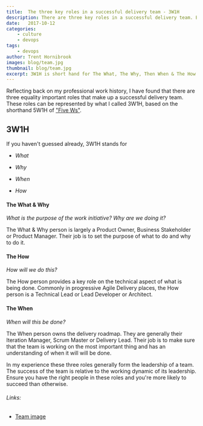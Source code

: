```yaml
---
title:  The three key roles in a successful delivery team - 3W1H
description: There are three key roles in a successful delivery team. Ensuring you have a team that is structured with the three roles in mind can set you up from success.
date:   2017-10-12
categories:
    - culture
    - devops
tags:
    - devops
author: Trent Hornibrook
images: blog/team.jpg
thumbnail: blog/team.jpg
excerpt: 3W1H is short hand for The What, The Why, Then When & The How
---
```


Reflecting back on my professional work history, I have found that there are three equality important roles that make up a successful delivery team. These roles can be represented by what I called 3W1H, based on the shorthand 5W1H of <a href=https://en.wikipedia.org/wiki/Five_Ws>"Five Ws"</a>.

## 3W1H

If you haven't guessed already, 3W1H stands for

- _What_

- _Why_

- _When_

- _How_

#### The What & Why

_What is the purpose of the work initiative? Why are we doing it?_

The What & Why person is largely a Product Owner, Business Stakeholder or Product Manager. Their job is to set the purpose of what to do and why to do it.


#### The How

_How will we do this?_

The How person provides a key role on the technical aspect of what is being done. Commonly in progressive Agile Delivery places, the How person is a Technical Lead or Lead Developer or Architect.


#### The When

_When will this be done?_

The When person owns the delivery roadmap. They are generally their Iteration Manager, Scrum Master or Delivery Lead.  Their job is to make sure that the team is working on the most important thing and has an understanding of when it will will be done.


In my experience these three roles generally form the leadership of a team. The success of the team is relative to the working dynamic of its leadership. Ensure you have the right people in these roles and you're more likely to succeed than otherwise.




###### Links:  
- <a href="https://flic.kr/p/eT8EtJ">Team image</a>
